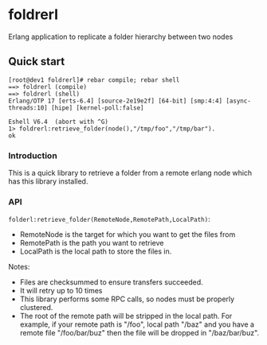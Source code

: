 # foldrerl
Erlang application to replicate a folder hierarchy between two nodes

## Quick start

```
[root@dev1 foldrerl]# rebar compile; rebar shell
==> foldrerl (compile)
==> foldrerl (shell)
Erlang/OTP 17 [erts-6.4] [source-2e19e2f] [64-bit] [smp:4:4] [async-threads:10] [hipe] [kernel-poll:false]

Eshell V6.4  (abort with ^G)
1> foldrerl:retrieve_folder(node(),"/tmp/foo","/tmp/bar").
ok
```

### Introduction

This is a quick library to retrieve a folder from a remote erlang node which has this library installed.

### API

`folderl:retrieve_folder(RemoteNode,RemotePath,LocalPath)`:
* RemoteNode is the target for which you want to get the files from
* RemotePath is the path you want to retrieve
* LocalPath is the local path to store the files in.

Notes:
* Files are checksummed to ensure transfers succeeded.
* It will retry up to 10 times
* This library performs some RPC calls, so nodes must be properly clustered.
* The root of the remote path will be stripped in the local path. For example, if your remote path is "/foo", local path "/baz" and you have a remote file "/foo/bar/buz" then the file will be dropped in "/baz/bar/buz".